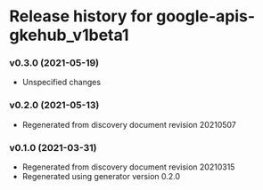 # Release history for google-apis-gkehub_v1beta1

### v0.3.0 (2021-05-19)

* Unspecified changes

### v0.2.0 (2021-05-13)

* Regenerated from discovery document revision 20210507

### v0.1.0 (2021-03-31)

* Regenerated from discovery document revision 20210315
* Regenerated using generator version 0.2.0

